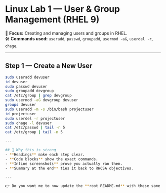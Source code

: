 # Linux Lab 1 — User & Group Management (RHEL 9)

🎯 **Focus:** Creating and managing users and groups in RHEL.  
🛠 **Commands used:** `useradd`, `passwd`, `groupadd`, `usermod -aG`, `userdel -r`, `chage`.

---

## Step 1 — Create a New User
```bash
sudo useradd devuser
id devuser
sudo passwd devuser
sudo groupadd devgroup
cat /etc/group | grep devgroup
sudo usermod -aG devgroup devuser
groups devuser
sudo useradd -m -s /bin/bash projectuser
id projectuser
sudo userdel -r projectuser
sudo chage -l devuser
cat /etc/passwd | tail -n 5
cat /etc/group | tail -n 5

---

## 🔑 Why this is strong
- **Headings** make each step clear.  
- **Code blocks** show the exact commands.  
- **Inline screenshots** prove you actually ran them.  
- **Summary at the end** ties it back to RHCSA objectives.  

---

👉 Do you want me to now update the **root README.md** with these same step labels (instead of just a plain list), so recruiters see a polished summary before they even click into the lab?
